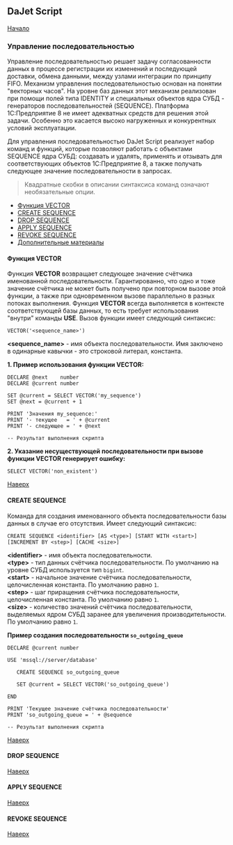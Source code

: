 ## DaJet Script

[Начало](https://github.com/zhichkin/dajet/tree/main/doc/dajet-script/README.md)

### Управление последовательностью

Управление последовательностью решает задачу согласованности данных в процессе регистрации их изменений и последующей доставки, обмена данными, между узлами интеграции по принципу FIFO. Механизм управления последовательностью основан на понятии "векторных часов". На уровне баз данных этот механизм реализован при помощи полей типа IDENTITY и специальных объектов ядра СУБД - генераторов последовательностей (SEQUENCE). Платформа 1С:Предприятие 8 не имеет адекватных средств для решения этой задачи. Особенно это касается высоко нагруженных и конкурентных условий эксплуатации.

Для управления последовательностью DaJet Script реализует набор команд и функций, которые позволяют работать с объектами SEQUENCE ядра СУБД: создавать и удалять, применять и отзывать для соответствующих объектов 1С:Предприятие 8, а также получать следующее значение последовательности в запросах.

> Квадратные скобки в описании синтаксиса команд означают необязательные опции.

- [Функция VECTOR](#функция-vector)
- [CREATE SEQUENCE](#create-sequence)
- [DROP SEQUENCE](#drop-sequence)
- [APPLY SEQUENCE](#apply-sequence)
- [REVOKE SEQUENCE](#revoke-sequence)
- [Дополнительные материалы](#дополнительные-материалы)

#### Функция VECTOR

Функция **VECTOR** возвращает следующее значение счётчика именованной последовательности. Гарантированно, что одно и тоже значение счётчика не может быть получено при повторном вызове этой функции, а также при одновременном вызове параллельно в разных потоках выполнения. Функция **VECTOR** всегда выполняется в контексте соответствующей базы данных, то есть требует использования "внутри" команды **USE**. Вызов функции имеет следующий синтаксис:
```TSQL
VECTOR('<sequence_name>')
```
**\<sequence_name\>** - имя объекта последовательности. Имя заключено в одинарные кавычки - это строковой литерал, константа.

**1. Пример использования функции VECTOR:**
```TSQL
DECLARE @next    number
DECLARE @current number

SET @current = SELECT VECTOR('my_sequence')
SET @next = @current + 1

PRINT 'Значения my_sequence:'
PRINT '- текущее   = ' + @current
PRINT '- следующее = ' + @next

-- Результат выполнения скрипта

```


**2. Указание несуществующей последовательности при вызове функции **VECTOR** генерирует ошибку:**
```TSQL
SELECT VECTOR('non_existent')
```

[Наверх](#управление-последовательностью)

#### CREATE SEQUENCE

Команда для создания именованного объекта последовательности базы данных в случае его отсутствия. Имеет следующий синтаксис:
```TSQL
CREATE SEQUENCE <identifier> [AS <type>] [START WITH <start>] [INCREMENT BY <step>] [CACHE <size>]
```
**\<identifier\>** - имя объекта последовательности.<br>
**\<type\>** - тип данных счётчика последовательности. По умолчанию на уровне СУБД используется тип ```bigint```.<br>
**\<start\>** - начальное значение счётчика последовательности, целочисленная константа. По умолчанию равно ```1```.<br>
**\<step\>** - шаг приращения счётчика последовательности, целочисленная константа. По умолчанию равно ```1```.<br>
**\<size\>** - количество значений счётчика последовательности, выделяемых ядром СУБД заранее для увеличения производительности. По умолчанию равно ```1```.

**Пример создания последовательности ```so_outgoing_queue```**
```TSQL
DECLARE @current number

USE 'mssql://server/database'

   CREATE SEQUENCE so_outgoing_queue

   SET @current = SELECT VECTOR('so_outgoing_queue')

END

PRINT 'Текущее значение счётчика последовательности'
PRINT 'so_outgoing_queue = ' + @sequence

-- Результат выполнения скрипта

```

[Наверх](#управление-последовательностью)

#### DROP SEQUENCE

[Наверх](#управление-последовательностью)

#### APPLY SEQUENCE

[Наверх](#управление-последовательностью)

#### REVOKE SEQUENCE

[Наверх](#управление-последовательностью)
